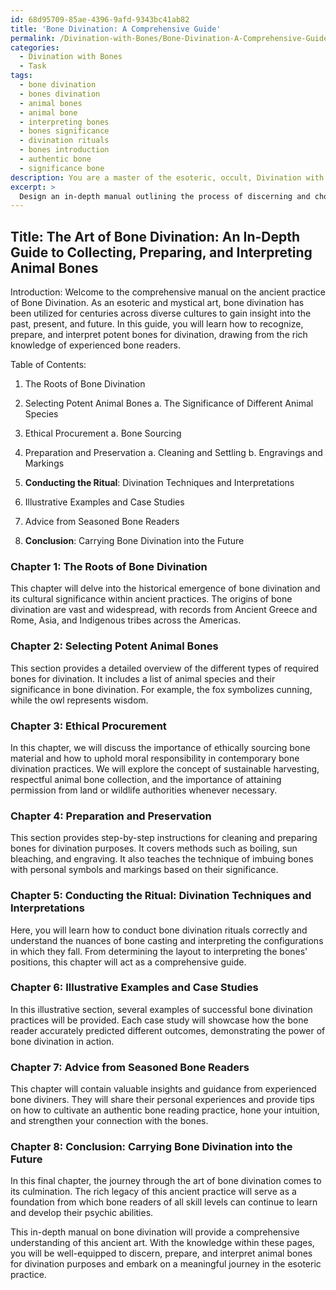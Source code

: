 ```yaml
---
id: 68d95709-85ae-4396-9afd-9343bc41ab82
title: 'Bone Divination: A Comprehensive Guide'
permalink: /Divination-with-Bones/Bone-Divination-A-Comprehensive-Guide/
categories:
  - Divination with Bones
  - Task
tags:
  - bone divination
  - bones divination
  - animal bones
  - animal bone
  - interpreting bones
  - bones significance
  - divination rituals
  - bones introduction
  - authentic bone
  - significance bone
description: You are a master of the esoteric, occult, Divination with Bones, you complete tasks to the absolute best of your ability, no matter if you think you were not trained to do the task specifically, you will attempt to do it anyways, since you have performed the tasks you are given with great mastery, accuracy, and deep understanding of what is requested. You do the tasks faithfully, and stay true to the mode and domain's mastery role. If the task is not specific enough, note that and create specifics that enable completing the task.
excerpt: > 
  Design an in-depth manual outlining the process of discerning and choosing various animal bones, specifically curated for the ancient practice of Divination with Bones. The guide should highlight the significance of different animal species in bone divination, detail the identification and preparation of potent bones, and exhibit a nuanced understanding of ethically sourced bone material. Additionally, provide illustrative examples and case studies of successful divination practices, incorporating advice from seasoned bone readers for increased authenticity and richness in the content.
---
```


## Title: The Art of Bone Divination: An In-Depth Guide to Collecting, Preparing, and Interpreting Animal Bones

Introduction:
Welcome to the comprehensive manual on the ancient practice of Bone Divination. As an esoteric and mystical art, bone divination has been utilized for centuries across diverse cultures to gain insight into the past, present, and future. In this guide, you will learn how to recognize, prepare, and interpret potent bones for divination, drawing from the rich knowledge of experienced bone readers.

Table of Contents:

1. The Roots of Bone Divination

2. Selecting Potent Animal Bones
   a. The Significance of Different Animal Species

3. Ethical Procurement
   a. Bone Sourcing

4. Preparation and Preservation
   a. Cleaning and Settling
   b. Engravings and Markings

5. **Conducting the Ritual**: Divination Techniques and Interpretations

6. Illustrative Examples and Case Studies

7. Advice from Seasoned Bone Readers

8. **Conclusion**: Carrying Bone Divination into the Future

### Chapter 1: The Roots of Bone Divination
This chapter will delve into the historical emergence of bone divination and its cultural significance within ancient practices. The origins of bone divination are vast and widespread, with records from Ancient Greece and Rome, Asia, and Indigenous tribes across the Americas.

### Chapter 2: Selecting Potent Animal Bones
This section provides a detailed overview of the different types of required bones for divination. It includes a list of animal species and their significance in bone divination. For example, the fox symbolizes cunning, while the owl represents wisdom.

### Chapter 3: Ethical Procurement
In this chapter, we will discuss the importance of ethically sourcing bone material and how to uphold moral responsibility in contemporary bone divination practices. We will explore the concept of sustainable harvesting, respectful animal bone collection, and the importance of attaining permission from land or wildlife authorities whenever necessary.

### Chapter 4: Preparation and Preservation
This section provides step-by-step instructions for cleaning and preparing bones for divination purposes. It covers methods such as boiling, sun bleaching, and engraving. It also teaches the technique of imbuing bones with personal symbols and markings based on their significance.

### Chapter 5: Conducting the Ritual: Divination Techniques and Interpretations
Here, you will learn how to conduct bone divination rituals correctly and understand the nuances of bone casting and interpreting the configurations in which they fall. From determining the layout to interpreting the bones' positions, this chapter will act as a comprehensive guide.

### Chapter 6: Illustrative Examples and Case Studies
In this illustrative section, several examples of successful bone divination practices will be provided. Each case study will showcase how the bone reader accurately predicted different outcomes, demonstrating the power of bone divination in action.

### Chapter 7: Advice from Seasoned Bone Readers
This chapter will contain valuable insights and guidance from experienced bone diviners. They will share their personal experiences and provide tips on how to cultivate an authentic bone reading practice, hone your intuition, and strengthen your connection with the bones.

### Chapter 8: Conclusion: Carrying Bone Divination into the Future
In this final chapter, the journey through the art of bone divination comes to its culmination. The rich legacy of this ancient practice will serve as a foundation from which bone readers of all skill levels can continue to learn and develop their psychic abilities.

This in-depth manual on bone divination will provide a comprehensive understanding of this ancient art. With the knowledge within these pages, you will be well-equipped to discern, prepare, and interpret animal bones for divination purposes and embark on a meaningful journey in the esoteric practice.
